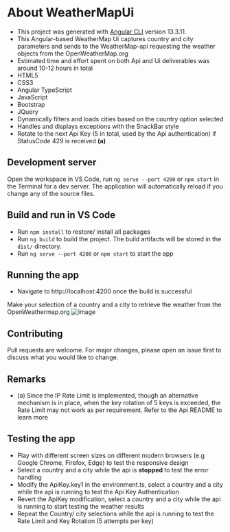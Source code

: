 # About WeatherMapUi
 - This project was generated with [Angular CLI](https://github.com/angular/angular-cli) version 13.3.11.
 - This Angular-based WeatherMap Ui captures country and city parameters and sends to the WeatherMap-api requesting the weather objects from the OpenWeatherMap.org
 - Estimated time and effort spent on both Api and Ui deliverables was around 10-12 hours in total
 - HTML5
 - CSS3
 - Angular TypeScript
 - JavaScript
 - Bootstrap
 - JQuery
 - Dynamically filters and loads cities based on the country option selected
 - Handles and displays exceptions with the SnackBar style
 - Rotate to the next Api Key (5 in total, used by the Api authentication) if StatusCode 429 is received **(a)**
 
## Development server
Open the workspace in VS Code, run `ng serve --port 4200` or `npm start` in the Terminal for a dev server. The application will automatically reload if you change any of the source files.

## Build and run in VS Code
 - Run `npm install` to restore/ install all packages
 - Run `ng build` to build the project. The build artifacts will be stored in the `dist/` directory.
 - Run `ng serve --port 4200` or `npm start` to start the app

## Running the app
 - Navigate to http://localhost:4200 once the build is successful

Make your selection of a country and a city to retrieve the weather from the OpenWeathermap.org
![image](https://github.com/jjrmie/WeatherMap-ui/assets/139659998/dff256ee-0611-4d57-8df0-6cb6b3076136)

## Contributing
Pull requests are welcome. For major changes, please open an issue first
to discuss what you would like to change.

## Remarks
 - (a) Since the IP Rate Limit is implemented, though an alternative mechanism is in place, when the key rotation of 5 keys is exceeded, the Rate Limit may not work as per requirement. Refer to the Api README to learn more

## Testing the app
- Play with different screen sizes on different modern browsers (e.g Google Chrome, Firefox, Edge) to test the responsive design
- Select a country and a city while the api is **stopped** to test the error handling
- Modify the ApiKey.key1 in the environment.ts, select a country and a city while the api is running to test the Api Key Authentication
- Revert the ApiKey modification, select a country and a city while the api is running to start testing the weather results
- Repeat the Country/ city selections while the api is running to test the Rate Limit and Key Rotation (5 attempts per key)

